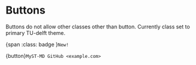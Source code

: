 # Buttons

Buttons do not allow other classes other than button.
Currently class set to primary TU-delft theme. 

{span :class: badge }`New!` 

{button}`MyST-MD GitHub <example.com>`
